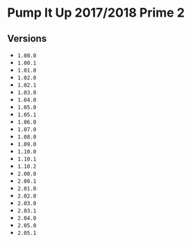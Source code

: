 # Pump It Up 2017/2018 Prime 2

## Versions

* `1.00.0`
* `1.00.1`
* `1.01.0`
* `1.02.0`
* `1.02.1`
* `1.03.0`
* `1.04.0`
* `1.05.0`
* `1.05.1`
* `1.06.0`
* `1.07.0`
* `1.08.0`
* `1.09.0`
* `1.10.0`
* `1.10.1`
* `1.10.2`
* `2.00.0`
* `2.00.1`
* `2.01.0`
* `2.02.0`
* `2.03.0`
* `2.03.1`
* `2.04.0`
* `2.05.0`
* `2.05.1`
